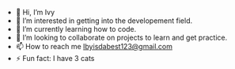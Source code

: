 - 👋 Hi, I’m Ivy
- 👀 I’m interested in getting into the developement field.
- 🌱 I’m currently learning how to code.
- 💞️ I’m looking to collaborate on projects to learn and get practice.
- 📫 How to reach me Ibyisdabest123@gmail.com
- ⚡ Fun fact: I have 3 cats <cat mom>

<!---
IBYluhve/IBYluhve is a ✨ special ✨ repository because its `README.md` (this file) appears on your GitHub profile.
You can click the Preview link to take a look at your changes.
--->
